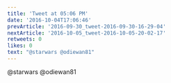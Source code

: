 ```yaml
---
title: 'Tweet at 05:06 PM'
date: '2016-10-04T17:06:46'
prevArticle: '2016-09-30_tweet-2016-09-30-16-29-04'
nextArticle: '2016-10-05_tweet-2016-10-05-20-02-17'
retweets: 0
likes: 0
text: "@starwars @odiewan81"
---
```

@starwars @odiewan81